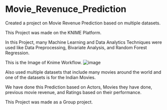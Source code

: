 # Movie_Revenuce_Prediction

Created a project on Movie Revenue Prediction based on multiple datasets. 

This Project was made on the KNIME Platform. 

In this Project, many Machine Learning and Data Analytics Techniques were used like Data Preprocessing, Bivariate Analysis, and Random Forest Regression. 

This is the Image of Knime Workflow. 
![image](https://github.com/Ayushkant3011/Movie_Revenuce_Prediction/assets/142834568/e60f2fc9-c759-4cd8-a453-2a7caa5aa24a)


Also used multiple datasets that include many movies around the world and one of the datasets is for the Indian Movies. 

We have done this Prediction based on Actors, Movies they have done, previous movie revenue, and Ratings based on their performance. 

This Project was made as a Group project.

